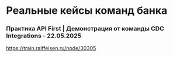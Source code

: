 # Реальные кейсы команд банка

### Практика API First | Демонстрация от команды CDC Integrations - 22.05.2025
https://train.raiffeisen.ru/node/30305